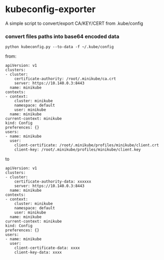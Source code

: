 # kubeconfig-exporter
A simple script to convert/export CA/KEY/CERT from .kube/config


### convert files paths into base64 encoded data
```
python kubeconfig.py --to-data -f ~/.kube/config
```

from:

```
apiVersion: v1
clusters:
- cluster:
    certificate-authority: /root/.minikube/ca.crt
    server: https://10.140.0.3:8443
  name: minikube
contexts:
- context:
    cluster: minikube
    namespace: default
    user: minikube
  name: minikube
current-context: minikube
kind: Config
preferences: {}
users:
- name: minikube
  user:
    client-certificate: /root/.minikube/profiles/minikube/client.crt
    client-key: /root/.minikube/profiles/minikube/client.key
```
to 

```
apiVersion: v1
clusters:
- cluster:
    certificate-authority-data: xxxxxx
    server: https://10.140.0.3:8443
  name: minikube
contexts:
- context:
    cluster: minikube
    namespace: default
    user: minikube
  name: minikube
current-context: minikube
kind: Config
preferences: {}
users:
- name: minikube
  user:
    client-certificate-data: xxxx
    client-key-data: xxxx
```

